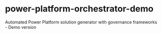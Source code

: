 # power-platform-orchestrator-demo
Automated Power Platform solution generator with governance frameworks - Demo version
